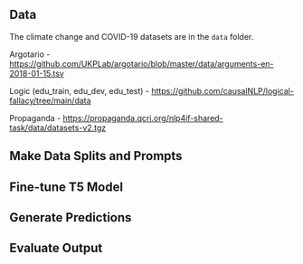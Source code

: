 
## Data

The climate change and COVID-19 datasets are in the `data` folder.

Argotario - https://github.com/UKPLab/argotario/blob/master/data/arguments-en-2018-01-15.tsv

Logic (edu_train, edu_dev, edu_test) - https://github.com/causalNLP/logical-fallacy/tree/main/data

Propaganda - https://propaganda.qcri.org/nlp4if-shared-task/data/datasets-v2.tgz


## Make Data Splits and Prompts


## Fine-tune T5 Model


## Generate Predictions


## Evaluate Output



